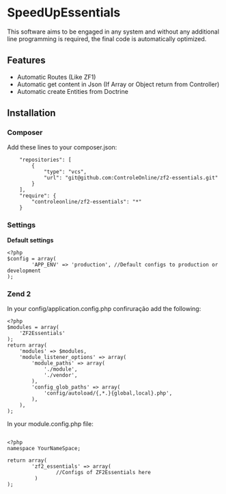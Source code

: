 # SpeedUpEssentials #

This software aims to be engaged in any system and without any additional line programming is required, the final code is automatically optimized.

## Features ##
* Automatic Routes (Like ZF1)
* Automatic get content in Json (If Array or Object return from Controller)
* Automatic create Entities from Doctrine

## Installation ##
### Composer ###
Add these lines to your composer.json:

```
    "repositories": [
        {
            "type": "vcs",
            "url": "git@github.com:ControleOnline/zf2-essentials.git"
        }
    ],
    "require": {
        "controleonline/zf2-essentials": "*"        
    }

```


### Settings ###

**Default settings**
```
<?php
$config = array(
        'APP_ENV' => 'production', //Default configs to production or development        
);
```
### Zend 2 ###
In your config/application.config.php confiruração add the following:

```
<?php
$modules = array(
    'ZF2Essentials'
);
return array(
    'modules' => $modules,
    'module_listener_options' => array(
        'module_paths' => array(
            './module',
            './vendor',
        ),
        'config_glob_paths' => array(
            'config/autoload/{,*.}{global,local}.php',
        ),
    ),
);
```
In your module.config.php file:

```

<?php
namespace YourNameSpace;

return array(
        'zf2_essentials' => array(
                //Configs of ZF2Essentials here
         )
);
```